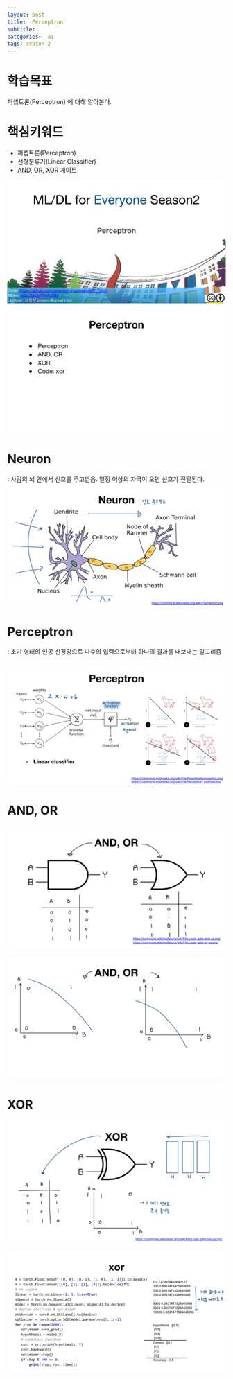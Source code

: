 ```yaml
---
layout: post
title:  Perceptron
subtitle:   
categories:  ai
tags: season-2
---
```


# 학습목표
퍼셉트론(Perceptron) 에 대해 알아본다.

# 핵심키워드
- 퍼셉트론(Perceptron)
- 선형분류기(Linear Classifier)
- AND, OR, XOR 게이트


![coding](/assets/img/posts/Lab-08-1Perceptron-1.jpg)

![coding](/assets/img/posts/Lab-08-1Perceptron-2.jpg)

# Neuron
: 사람의 뇌 안에서 신호를 주고받음. 일정 이상의 자극이 오면 신호가 전달된다. 
![coding](/assets/img/posts/Lab-08-1Perceptron-3.jpg)

# Perceptron
: 초기 형태의 인공 신경망으로 다수의 입력으로부터 하나의 결과를 내보내는 알고리즘

![coding](/assets/img/posts/Lab-08-1Perceptron-4.jpg)

# AND, OR
![coding](/assets/img/posts/Lab-08-1Perceptron-5.jpg)

![coding](/assets/img/posts/Lab-08-1Perceptron-6.jpg)

# XOR

![coding](/assets/img/posts/Lab-08-1Perceptron-7.jpg)

![coding](/assets/img/posts/Lab-08-1Perceptron-8.jpg)
